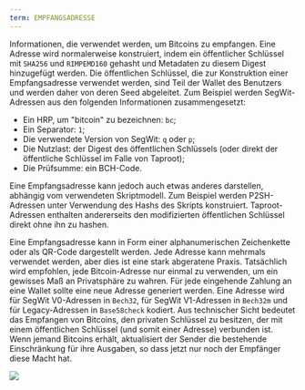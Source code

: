 ```yaml
---
term: EMPFANGSADRESSE
---
```


Informationen, die verwendet werden, um Bitcoins zu empfangen. Eine Adresse wird normalerweise konstruiert, indem ein öffentlicher Schlüssel mit `SHA256` und `RIMPEMD160` gehasht und Metadaten zu diesem Digest hinzugefügt werden. Die öffentlichen Schlüssel, die zur Konstruktion einer Empfangsadresse verwendet werden, sind Teil der Wallet des Benutzers und werden daher von deren Seed abgeleitet. Zum Beispiel werden SegWit-Adressen aus den folgenden Informationen zusammengesetzt:
* Ein HRP, um "bitcoin" zu bezeichnen: `bc`;
* Ein Separator: `1`;
* Die verwendete Version von SegWit: `q` oder `p`;
* Die Nutzlast: der Digest des öffentlichen Schlüssels (oder direkt der öffentliche Schlüssel im Falle von Taproot);
* Die Prüfsumme: ein BCH-Code.

Eine Empfangsadresse kann jedoch auch etwas anderes darstellen, abhängig vom verwendeten Skriptmodell. Zum Beispiel werden P2SH-Adressen unter Verwendung des Hashs des Skripts konstruiert. Taproot-Adressen enthalten andererseits den modifizierten öffentlichen Schlüssel direkt ohne ihn zu hashen.

Eine Empfangsadresse kann in Form einer alphanumerischen Zeichenkette oder als QR-Code dargestellt werden. Jede Adresse kann mehrmals verwendet werden, aber dies ist eine stark abgeratene Praxis. Tatsächlich wird empfohlen, jede Bitcoin-Adresse nur einmal zu verwenden, um ein gewisses Maß an Privatsphäre zu wahren. Für jede eingehende Zahlung an eine Wallet sollte eine neue Adresse generiert werden. Eine Adresse wird für SegWit V0-Adressen in `Bech32`, für SegWit V1-Adressen in `Bech32m` und für Legacy-Adressen in `Base58check` kodiert. Aus technischer Sicht bedeutet das Empfangen von Bitcoins, den privaten Schlüssel zu besitzen, der mit einem öffentlichen Schlüssel (und somit einer Adresse) verbunden ist. Wenn jemand Bitcoins erhält, aktualisiert der Sender die bestehende Einschränkung für ihre Ausgaben, so dass jetzt nur noch der Empfänger diese Macht hat.

![](../../dictionnaire/assets/23.png)